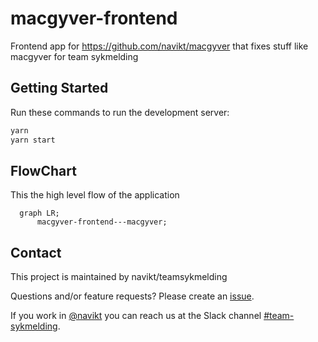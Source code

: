 # macgyver-frontend
Frontend app for https://github.com/navikt/macgyver that fixes stuff like macgyver for team sykmelding

## Getting Started
Run these commands to run the development server:

```bash
yarn
yarn start
```

## FlowChart
This the high level flow of the application

```mermaid
  graph LR;
      macgyver-frontend---macgyver;
```


## Contact

This project is maintained by navikt/teamsykmelding

Questions and/or feature requests? Please create an [issue](https://github.com/navikt/macgyver-frontend/issues).

If you work in [@navikt](https://github.com/navikt) you can reach us at the Slack
channel [#team-sykmelding](https://nav-it.slack.com/archives/CMA3XV997).